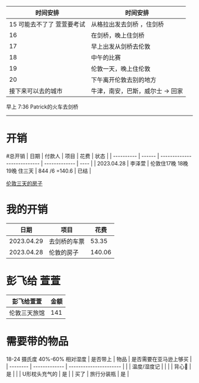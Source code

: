 | 时间安排                   | 时间安排                         |
| -------------------------- | -------------------------------- |
| 15 可能去不了了 萱萱要考试 | 从格拉出发去剑桥 ，住剑桥        |
| 16                         | 在剑桥，晚上住剑桥               |
| 17                         | 早上出发从剑桥去伦敦             |
| 18                         | 中午的比赛                       |
| 19                         | 伦敦一天，晚上住伦敦             |
| 20                         | 下午离开伦敦去别的地方           |
| 接下来可以去的城市         | 牛津，南安，巴斯，威尔士 -> 回家 |

早上 7:36 Patrick的火车去剑桥


****

# 开销
#总开销
| 日期       | 付款人 | 项目                        | 花费          | 状态 |
| ---------- | ------ | --------------------------- | ------------- | ---- |
| 2023.04.28 | 李泽萱 | 伦敦住17晚 18晚 19晚 住三天 | 844 /6 =140.6 | 已结 |

[伦敦三天的房子]( https://www.airbnb.cn/rooms/878464579643440525?check_in=2023-05-17&check_out=2023-05-20&s=67&unique_share_id=99b5dd2b-c350-45d4-898b-952273804cf4  )

# 我的开销
| 日期       | 项目         | 花费   |
| ---------- | ------------ | ------ |
| 2023.04.29 | 去剑桥的车票 | 53.35  |
| 2023.04.28 | 伦敦的房子   | 140.06 |


# 彭飞给 萱萱

| 彭飞给萱萱   | 金额 |
| ------------ | ---- |
| 伦敦三天旅馆 | 141  |







# 需要带的物品
18-24 摄氏度
40%-60% 相对湿度
| 是否带上 | 物品          | 是否需要在亚马逊上够买 |
| -------- | ------------- | ---------------------- |
|          | 温度/湿度记   |                        |
|          | 背心🎽        | 是                     |
|          | U形枕头充气的 | 是                     |
| 买了     | 旅行分装瓶    | 是                     |
